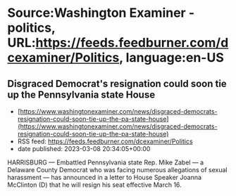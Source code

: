 # Source:Washington Examiner - politics, URL:https://feeds.feedburner.com/dcexaminer/Politics, language:en-US

## Disgraced Democrat's resignation could soon tie up the Pennsylvania state House
 - [https://www.washingtonexaminer.com/news/disgraced-democrats-resignation-could-soon-tie-up-the-pa-state-house](https://www.washingtonexaminer.com/news/disgraced-democrats-resignation-could-soon-tie-up-the-pa-state-house)
 - RSS feed: https://feeds.feedburner.com/dcexaminer/Politics
 - date published: 2023-03-08 20:34:05+00:00

HARRISBURG — Embattled Pennsylvania state Rep. Mike Zabel — a Delaware County Democrat who was facing numerous allegations of sexual harassment — has announced in a letter to House Speaker Joanna McClinton (D) that he will resign his seat effective March 16.

